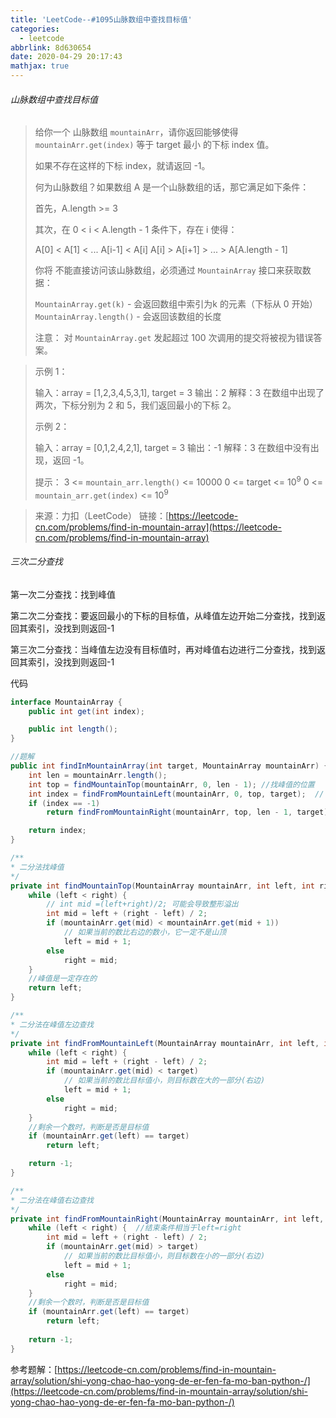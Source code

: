 ```yaml
---
title: 'LeetCode--#1095山脉数组中查找目标值'
categories:
  - leetcode
abbrlink: 8d630654
date: 2020-04-29 20:17:43
mathjax: true
---
```


###### 山脉数组中查找目标值

> 给你一个 山脉数组 `mountainArr`，请你返回能够使得 `mountainArr.get(index)` 等于 target 最小 的下标 index 值。
>
> 如果不存在这样的下标 index，就请返回 -1。
>
>  
>
> 何为山脉数组？如果数组 A 是一个山脉数组的话，那它满足如下条件：
>
> 首先，A.length >= 3
>
> 其次，在 0 < i < A.length - 1 条件下，存在 i 使得：
>
> A[0] < A[1] < ... A[i-1] < A[i]
> A[i] > A[i+1] > ... > A[A.length - 1]
>
>
> 你将 不能直接访问该山脉数组，必须通过 `MountainArray` 接口来获取数据：
>
> `MountainArray.get(k)` - 会返回数组中索引为k 的元素（下标从 0 开始）
> `MountainArray.length()` - 会返回该数组的长度
>
> 注意：
> 对 `MountainArray.get` 发起超过 100 次调用的提交将被视为错误答案。

> 示例 1：
>
> 输入：array = [1,2,3,4,5,3,1], target = 3
> 输出：2
> 解释：3 在数组中出现了两次，下标分别为 2 和 5，我们返回最小的下标 2。
>
> 示例 2：
>
> 输入：array = [0,1,2,4,2,1], target = 3
> 输出：-1
> 解释：3 在数组中没有出现，返回 -1。
>
> 提示：
> 3 <= `mountain_arr.length()` <= 10000
> 0 <= target <= $10^9$
> 0 <= `mountain_arr.get(index)` <= $10^9$

> 来源：力扣（LeetCode）
> 链接：[https://leetcode-cn.com/problems/find-in-mountain-array](https://leetcode-cn.com/problems/find-in-mountain-array)

<!--more-->

###### 三次二分查找

第一次二分查找：找到峰值

第二次二分查找：要返回最小的下标的目标值，从峰值左边开始二分查找，找到返回其索引，没找到则返回-1

第三次二分查找：当峰值左边没有目标值时，再对峰值右边进行二分查找，找到返回其索引，没找到则返回-1

代码

```java
interface MountainArray {
    public int get(int index);

    public int length();
}

//题解
public int findInMountainArray(int target, MountainArray mountainArr) {
    int len = mountainArr.length();
    int top = findMountainTop(mountainArr, 0, len - 1);	//找峰值的位置
    int index = findFromMountainLeft(mountainArr, 0, top, target);	// 在峰值左边进行二分查找
    if (index == -1)
        return findFromMountainRight(mountainArr, top, len - 1, target);

    return index;
}

/**
* 二分法找峰值
*/
private int findMountainTop(MountainArray mountainArr, int left, int right) {
    while (left < right) {
        // int mid =(left+right)/2;	可能会导致整形溢出
        int mid = left + (right - left) / 2;
        if (mountainArr.get(mid) < mountainArr.get(mid + 1))
            // 如果当前的数比右边的数小，它一定不是山顶
            left = mid + 1;
        else 
            right = mid;
    }
    //峰值是一定存在的
    return left;
}

/**
* 二分法在峰值左边查找
*/
private int findFromMountainLeft(MountainArray mountainArr, int left, int right, int target) {
    while (left < right) {
        int mid = left + (right - left) / 2;
        if (mountainArr.get(mid) < target)
            // 如果当前的数比目标值小，则目标数在大的一部分(右边)
            left = mid + 1;
		else
            right = mid;
    }
    //剩余一个数时，判断是否是目标值
    if (mountainArr.get(left) == target)
        return left;

    return -1;
}

/**
* 二分法在峰值右边查找
*/
private int findFromMountainRight(MountainArray mountainArr, int left, int right, int target) {
    while (left < right) {	//结束条件相当于left=right
        int mid = left + (right - left) / 2;
        if (mountainArr.get(mid) > target)
            // 如果当前的数比目标值小，则目标数在小的一部分(右边)
            left = mid + 1;
        else
            right = mid;
    }
    //剩余一个数时，判断是否是目标值
    if (mountainArr.get(left) == target)
        return left;
    
    return -1;
}
```

参考题解：[https://leetcode-cn.com/problems/find-in-mountain-array/solution/shi-yong-chao-hao-yong-de-er-fen-fa-mo-ban-python-/](https://leetcode-cn.com/problems/find-in-mountain-array/solution/shi-yong-chao-hao-yong-de-er-fen-fa-mo-ban-python-/)